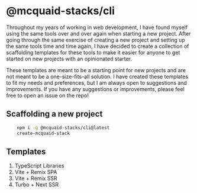 # @mcquaid-stacks/cli

Throughout my years of working in web development, I have found myself using the same tools over and over again when starting a new project. After going through the same exercise of creating a new project and setting up the same tools time and time again, I have decided to create a collection of scaffolding templates for these tools to make it easier for anyone to get started on new projects with an opinionated starter.

These templates are meant to be a starting point for new projects and are not meant to be a one-size-fits-all solution. I have created these templates to fit my needs and preferences, but I am always open to suggestions and improvements. If you have any suggestions or improvements, please feel free to open an issue on the repo!

## Scaffolding a new project

```bash
    npm i -g @mcquaid-stacks/cli@latest
    create-mcquaid-stack
```

## Templates

1. TypeScript Libraries
2. Vite + Remix SPA
3. Vite + Remix SSR
4. Turbo + Next SSR
